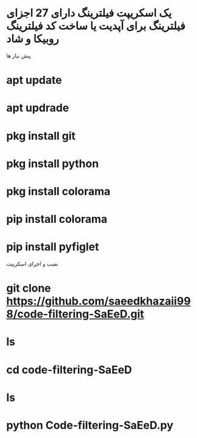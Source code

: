 # یک اسکریپت فیلترینگ دارای 27 اجزای فیلترینگ برای آپدیت یا ساخت کد فیلترینگ روبیکا و شاد
پیش نیاز ها

# apt update
# apt updrade
# pkg install git
# pkg install python
# pkg install colorama
# pip install colorama
# pip install pyfiglet
نصب و اجرای اسکريپت

# git clone https://github.com/saeedkhazaii998/code-filtering-SaEeD.git
# ls
# cd code-filtering-SaEeD
# ls
# python Code-filtering-SaEeD.py
